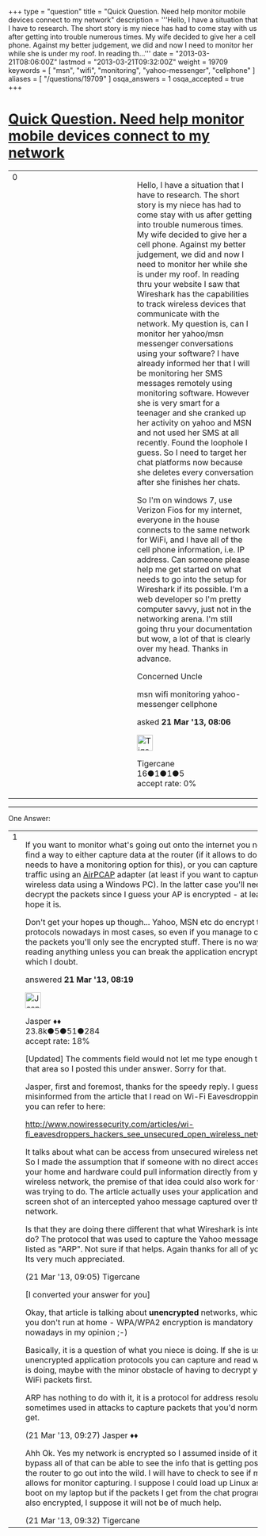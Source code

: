 +++
type = "question"
title = "Quick Question.  Need help monitor mobile devices connect to my network"
description = '''Hello, I have a situation that I have to research. The short story is my niece has had to come stay with us after getting into trouble numerous times. My wife decided to give her a cell phone. Against my better judgement, we did and now I need to monitor her while she is under my roof. In reading th...'''
date = "2013-03-21T08:06:00Z"
lastmod = "2013-03-21T09:32:00Z"
weight = 19709
keywords = [ "msn", "wifi", "monitoring", "yahoo-messenger", "cellphone" ]
aliases = [ "/questions/19709" ]
osqa_answers = 1
osqa_accepted = true
+++

<div class="headNormal">

# [Quick Question. Need help monitor mobile devices connect to my network](/questions/19709/quick-question-need-help-monitor-mobile-devices-connect-to-my-network)

</div>

<div id="main-body">

<div id="askform">

<table id="question-table" style="width:100%;"><colgroup><col style="width: 50%" /><col style="width: 50%" /></colgroup><tbody><tr class="odd"><td style="width: 30px; vertical-align: top"><div class="vote-buttons"><span id="post-19709-upvote" class="ajax-command post-vote up" rel="nofollow" title="I like this post (click again to cancel)"> </span><div id="post-19709-score" class="post-score" title="current number of votes">0</div><span id="post-19709-downvote" class="ajax-command post-vote down" rel="nofollow" title="I dont like this post (click again to cancel)"> </span> <span id="favorite-mark" class="ajax-command favorite-mark" rel="nofollow" title="mark/unmark this question as favorite (click again to cancel)"> </span><div id="favorite-count" class="favorite-count"></div></div></td><td><div id="item-right"><div class="question-body"><p>Hello, I have a situation that I have to research. The short story is my niece has had to come stay with us after getting into trouble numerous times. My wife decided to give her a cell phone. Against my better judgement, we did and now I need to monitor her while she is under my roof. In reading thru your website I saw that Wireshark has the capabilities to track wireless devices that communicate with the network. My question is, can I monitor her yahoo/msn messenger conversations using your software? I have already informed her that I will be monitoring her SMS messages remotely using monitoring software. However she is very smart for a teenager and she cranked up her activity on yahoo and MSN and not used her SMS at all recently. Found the loophole I guess. So I need to target her chat platforms now because she deletes every conversation after she finishes her chats.</p><p>So I'm on windows 7, use Verizon Fios for my internet, everyone in the house connects to the same network for WiFi, and I have all of the cell phone information, i.e. IP address. Can someone please help me get started on what needs to go into the setup for Wireshark if its possible. I'm a web developer so I'm pretty computer savvy, just not in the networking arena. I'm still going thru your documentation but wow, a lot of that is clearly over my head. Thanks in advance.</p><p>Concerned Uncle</p></div><div id="question-tags" class="tags-container tags"><span class="post-tag tag-link-msn" rel="tag" title="see questions tagged &#39;msn&#39;">msn</span> <span class="post-tag tag-link-wifi" rel="tag" title="see questions tagged &#39;wifi&#39;">wifi</span> <span class="post-tag tag-link-monitoring" rel="tag" title="see questions tagged &#39;monitoring&#39;">monitoring</span> <span class="post-tag tag-link-yahoo-messenger" rel="tag" title="see questions tagged &#39;yahoo-messenger&#39;">yahoo-messenger</span> <span class="post-tag tag-link-cellphone" rel="tag" title="see questions tagged &#39;cellphone&#39;">cellphone</span></div><div id="question-controls" class="post-controls"></div><div class="post-update-info-container"><div class="post-update-info post-update-info-user"><p>asked <strong>21 Mar '13, 08:06</strong></p><img src="https://secure.gravatar.com/avatar/2e0b6c8d5e23aaf044c9111ed854a20e?s=32&amp;d=identicon&amp;r=g" class="gravatar" width="32" height="32" alt="Tigercane&#39;s gravatar image" /><p><span>Tigercane</span><br />
<span class="score" title="16 reputation points">16</span><span title="1 badges"><span class="badge1">●</span><span class="badgecount">1</span></span><span title="1 badges"><span class="silver">●</span><span class="badgecount">1</span></span><span title="5 badges"><span class="bronze">●</span><span class="badgecount">5</span></span><br />
<span class="accept_rate" title="Rate of the user&#39;s accepted answers">accept rate:</span> <span title="Tigercane has no accepted answers">0%</span></p></div></div><div id="comments-container-19709" class="comments-container"></div><div id="comment-tools-19709" class="comment-tools"></div><div class="clear"></div><div id="comment-19709-form-container" class="comment-form-container"></div><div class="clear"></div></div></td></tr></tbody></table>

------------------------------------------------------------------------

<div class="tabBar">

<span id="sort-top"></span>

<div class="headQuestions">

One Answer:

</div>

</div>

<span id="19710"></span>

<div id="answer-container-19710" class="answer accepted-answer">

<table style="width:100%;"><colgroup><col style="width: 50%" /><col style="width: 50%" /></colgroup><tbody><tr class="odd"><td style="width: 30px; vertical-align: top"><div class="vote-buttons"><span id="post-19710-upvote" class="ajax-command post-vote up" rel="nofollow" title="I like this post (click again to cancel)"> </span><div id="post-19710-score" class="post-score" title="current number of votes">1</div><span id="post-19710-downvote" class="ajax-command post-vote down" rel="nofollow" title="I dont like this post (click again to cancel)"> </span> <span class="accept-answer on" rel="nofollow" title="Tigercane has selected this answer as the correct answer"> </span></div></td><td><div class="item-right"><div class="answer-body"><p>If you want to monitor what's going out onto the internet you need to find a way to either capture data at the router (if it allows to do that, it needs to have a monitoring option for this), or you can capture wireless traffic using an <a href="http://www.riverbed.com/de/products/cascade/wireshark_enhancements/airpcap.php">AirPCAP</a> adapter (at least if you want to capture wireless data using a Windows PC). In the latter case you'll need to decrypt the packets since I guess your AP is encrypted - at least I hope it is.</p><p>Don't get your hopes up though... Yahoo, MSN etc do encrypt their protocols nowadays in most cases, so even if you manage to capture the packets you'll only see the encrypted stuff. There is no way of reading anything unless you can break the application encryption, which I doubt.</p></div><div class="answer-controls post-controls"></div><div class="post-update-info-container"><div class="post-update-info post-update-info-user"><p>answered <strong>21 Mar '13, 08:19</strong></p><img src="https://secure.gravatar.com/avatar/c578ba2967741f25aebd6afef702f432?s=32&amp;d=identicon&amp;r=g" class="gravatar" width="32" height="32" alt="Jasper&#39;s gravatar image" /><p><span>Jasper ♦♦</span><br />
<span class="score" title="23806 reputation points"><span>23.8k</span></span><span title="5 badges"><span class="badge1">●</span><span class="badgecount">5</span></span><span title="51 badges"><span class="silver">●</span><span class="badgecount">51</span></span><span title="284 badges"><span class="bronze">●</span><span class="badgecount">284</span></span><br />
<span class="accept_rate" title="Rate of the user&#39;s accepted answers">accept rate:</span> <span title="Jasper has 263 accepted answers">18%</span></p></div></div><div id="comments-container-19710" class="comments-container"><span id="19713"></span><div id="comment-19713" class="comment"><div id="post-19713-score" class="comment-score"></div><div class="comment-text"><p>[Updated] The comments field would not let me type enough to fit in that area so I posted this under answer. Sorry for that.</p><p>Jasper, first and foremost, thanks for the speedy reply. I guess I was misinformed from the article that I read on Wi-Fi Eavesdropping which you can refer to here:<br />
</p><p><a href="http://www.nowiressecurity.com/articles/wi-fi_eavesdroppers_hackers_see_unsecured_open_wireless_network.htm">http://www.nowiressecurity.com/articles/wi-fi_eavesdroppers_hackers_see_unsecured_open_wireless_network.htm</a></p><p>It talks about what can be access from unsecured wireless networks. So I made the assumption that if someone with no direct access to your home and hardware could pull information directly from your wireless network, the premise of that idea could also work for what I was trying to do. The article actually uses your application and took a screen shot of an intercepted yahoo message captured over the network.</p><p>Is that they are doing there different that what Wireshark is intended to do? The protocol that was used to capture the Yahoo message was listed as "ARP". Not sure if that helps. Again thanks for all of your help! Its very much appreciated.</p></div><div id="comment-19713-info" class="comment-info"><span class="comment-age">(21 Mar '13, 09:05)</span> <span class="comment-user userinfo">Tigercane</span></div></div><span id="19714"></span><div id="comment-19714" class="comment"><div id="post-19714-score" class="comment-score"></div><div class="comment-text"><p>[I converted your answer for you]</p><p>Okay, that article is talking about <strong>unencrypted</strong> networks, which I hope you don't run at home - WPA/WPA2 encryption is mandatory nowadays in my opinion ;-)</p><p>Basically, it is a question of what you niece is doing. If she is using unencrypted application protocols you can capture and read what she is doing, maybe with the minor obstacle of having to decrypt your own WiFi packets first.</p><p>ARP has nothing to do with it, it is a protocol for address resolution and sometimes used in attacks to capture packets that you'd normally not get.</p></div><div id="comment-19714-info" class="comment-info"><span class="comment-age">(21 Mar '13, 09:27)</span> <span class="comment-user userinfo">Jasper ♦♦</span></div></div><span id="19715"></span><div id="comment-19715" class="comment"><div id="post-19715-score" class="comment-score"></div><div class="comment-text"><p>Ahh Ok. Yes my network is encrypted so I assumed inside of it, I could bypass all of that can be able to see the info that is getting posted to the router to go out into the wild. I will have to check to see if my router allows for monitor capturing. I suppose I could load up Linux as a dual boot on my laptop but if the packets I get from the chat programs are also encrypted, I suppose it will not be of much help.</p></div><div id="comment-19715-info" class="comment-info"><span class="comment-age">(21 Mar '13, 09:32)</span> <span class="comment-user userinfo">Tigercane</span></div></div></div><div id="comment-tools-19710" class="comment-tools"></div><div class="clear"></div><div id="comment-19710-form-container" class="comment-form-container"></div><div class="clear"></div></div></td></tr></tbody></table>

</div>

<div class="paginator-container-left">

</div>

</div>

</div>

